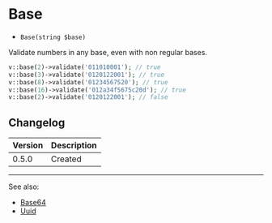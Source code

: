 # Base

- `Base(string $base)`

Validate numbers in any base, even with non regular bases.

```php
v::base(2)->validate('011010001'); // true
v::base(3)->validate('0120122001'); // true
v::base(8)->validate('01234567520'); // true
v::base(16)->validate('012a34f5675c20d'); // true
v::base(2)->validate('0120122001'); // false
```

## Changelog

Version | Description
--------|-------------
  0.5.0 | Created

***
See also:

- [Base64](Base64.md)
- [Uuid](Uuid.md)
